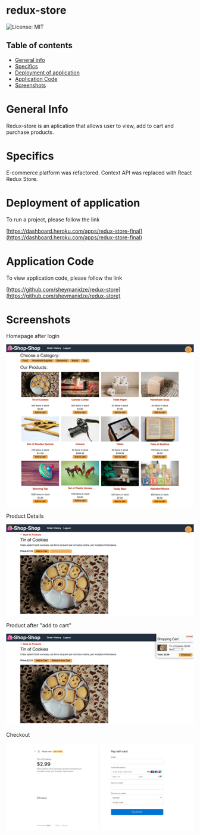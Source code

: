 # redux-store


![License: MIT](https://img.shields.io/badge/License-MIT-yellow.svg)

## Table of contents
 * [General info](#General-Info)
 * [Specifics](#Specifics)
 * [Deployment of application](#Deployment-of-application)
 * [Application Code](#Application-Code)
 * [Screenshots](#Screenshots)



 # General Info

   Redux-store is an aplication that allows user to view, add to cart and purchase products.


 # Specifics
   
   E-commerce platform was refactored.  Context API was replaced with React Redux Store.


 # Deployment of application

   To run a project, please follow the link 

   [https://dashboard.heroku.com/apps/redux-store-final](https://dashboard.heroku.com/apps/redux-store-final)



 # Application Code

   To view application code, please follow the link 

   [https://github.com/sheymanidze/redux-store](https://github.com/sheymanidze/redux-store)


 # Screenshots

   Homepage after login

   ![Homepage](/client/public/img/1.png)

   Product Details

   ![Details](/client/public/img/2.png)

   Product after "add to cart"

   ![Add to cart](/client/public/img/3.png)

   Checkout

   ![Checkout](/client/public/img/4.png)


